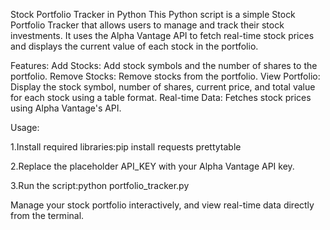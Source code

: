 Stock Portfolio Tracker in Python
This Python script is a simple Stock Portfolio Tracker that allows users to manage and track their stock investments. It uses the Alpha Vantage API to fetch real-time stock prices and displays the current value of each stock in the portfolio.

Features:
Add Stocks: Add stock symbols and the number of shares to the portfolio.
Remove Stocks: Remove stocks from the portfolio.
View Portfolio: Display the stock symbol, number of shares, current price, and total value for each stock using a table format.
Real-time Data: Fetches stock prices using Alpha Vantage's API.

Usage:

1.Install required libraries:pip install requests prettytable

2.Replace the placeholder API_KEY with your Alpha Vantage API key.

3.Run the script:python portfolio_tracker.py

Manage your stock portfolio interactively, and view real-time data directly from the terminal.
